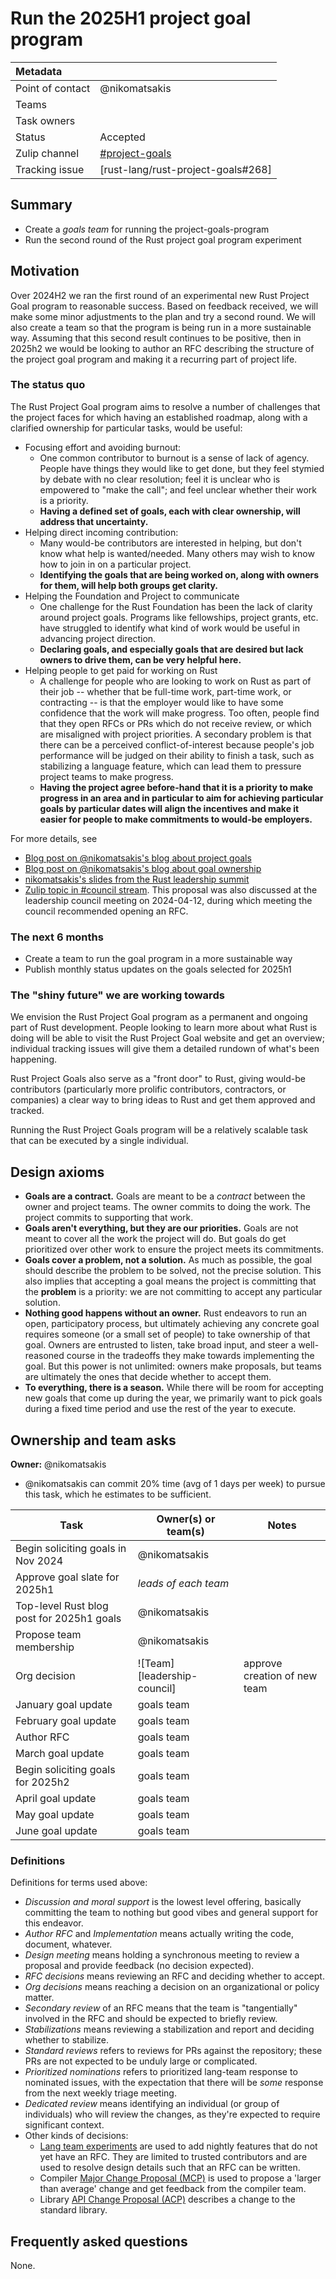 # Run the 2025H1 project goal program

| Metadata           |                                    |
| :--                | :--                                |
| Point of contact   | @nikomatsakis                      |
| Teams              | <!-- TEAMS WITH ASKS -->           |
| Task owners        | <!-- TASK OWNERS -->               |
| Status             | Accepted                           |
| Zulip channel      | [#project-goals][channel]          |
| Tracking issue     | [rust-lang/rust-project-goals#268] |

[channel]: https://rust-lang.zulipchat.com/#narrow/channel/435869-project-goals

## Summary

* Create a *goals team* for running the project-goals-program
* Run the second round of the Rust project goal program experiment

## Motivation

Over 2024H2 we ran the first round of an experimental new Rust Project Goal program to reasonable success. Based on feedback received, we will make some minor adjustments to the plan and try a second round. We will also create a team so that the program is being run in a more sustainable way. Assuming that this second result continues to be positive, then in 2025h2 we would be looking to author an RFC describing the structure of the project goal program and making it a recurring part of project life.

### The status quo

The Rust Project Goal program aims to resolve a number of challenges that the project faces for which having an established roadmap, along with a clarified ownership for particular tasks, would be useful:

* Focusing effort and avoiding burnout:
    * One common contributor to burnout is a sense of lack of agency. People have things they would like to get done, but they feel stymied by debate with no clear resolution; feel it is unclear who is empowered to "make the call"; and feel unclear whether their work is a priority.
    * **Having a defined set of goals, each with clear ownership, will address that uncertainty.**
* Helping direct incoming contribution:
    * Many would-be contributors are interested in helping, but don't know what help is wanted/needed. Many others may wish to know how to join in on a particular project. 
    * **Identifying the goals that are being worked on, along with owners for them, will help both groups get clarity.**
* Helping the Foundation and Project to communicate
    * One challenge for the Rust Foundation has been the lack of clarity around project goals. Programs like fellowships, project grants, etc. have struggled to identify what kind of work would be useful in advancing project direction.
    * **Declaring goals, and especially goals that are desired but lack owners to drive them, can be very helpful here.**
* Helping people to get paid for working on Rust
    * A challenge for people who are looking to work on Rust as part of their job -- whether that be full-time work, part-time work, or contracting -- is that the employer would like to have some confidence that the work will make progress. Too often, people find that they open RFCs or PRs which do not receive review, or which are misaligned with project priorities. A secondary problem is that there can be a perceived conflict-of-interest because people's job performance will be judged on their ability to finish a task, such as stabilizing a language feature, which can lead them to pressure project teams to make progress.
    * **Having the project agree before-hand that it is a priority to make progress in an area and in particular to aim for achieving particular goals by particular dates will align the incentives and make it easier for people to make commitments to would-be employers.**

For more details, see

* [Blog post on @nikomatsakis's blog about project goals](https://smallcultfollowing.com/babysteps/blog/2023/11/28/project-goals/)
* [Blog post on @nikomatsakis's blog about goal ownership](https://smallcultfollowing.com/babysteps/blog/2024/04/05/ownership-in-rust/)
* [nikomatsakis's slides from the Rust leadership summit](https://github.com/nikomatsakis/team-goals-2024)
* [Zulip topic in #council stream](https://rust-lang.zulipchat.com/#narrow/stream/392734-council/topic/Project.2Fteam.20goals). This proposal was also discussed at the leadership council meeting on 2024-04-12, during which meeting the council recommended opening an RFC.

### The next 6 months

* Create a team to run the goal program in a more sustainable way
* Publish monthly status updates on the goals selected for 2025h1

### The "shiny future" we are working towards

We envision the Rust Project Goal program as a permanent and ongoing part of Rust development. People looking to learn more about what Rust is doing will be able to visit the Rust Project Goal website and get an overview; individual tracking issues will give them a detailed rundown of what's been happening.

Rust Project Goals also serve as a "front door" to Rust, giving would-be contributors (particularly more prolific contributors, contractors, or companies) a clear way to bring ideas to Rust and get them approved and tracked.

Running the Rust Project Goals program will be a relatively scalable task that can be executed by a single individual.

## Design axioms

* **Goals are a contract.** Goals are meant to be a *contract* between the owner and project teams. The owner commits to doing the work. The project commits to supporting that work. 
* **Goals aren't everything, but they are our priorities.** Goals are not meant to cover all the work the project will do. But goals do get prioritized over other work to ensure the project meets its commitments.
* **Goals cover a problem, not a solution.** As much as possible, the goal should describe the problem to be solved, not the precise solution. This also implies that accepting a goal means the project is committing that the **problem** is a priority: we are not committing to accept any particular solution.
* **Nothing good happens without an owner.** Rust endeavors to run an open, participatory process, but ultimately achieving any concrete goal requires someone (or a small set of people) to take ownership of that goal. Owners are entrusted to listen, take broad input, and steer a well-reasoned course in the tradeoffs they make towards implementing the goal. But this power is not unlimited: owners make proposals, but teams are ultimately the ones that decide whether to accept them.
* **To everything, there is a season.** While there will be room for accepting new goals that come up during the year, we primarily want to pick goals during a fixed time period and use the rest of the year to execute.

## Ownership and team asks

**Owner:** @nikomatsakis

* @nikomatsakis can commit 20% time (avg of 1 days per week) to pursue this task, which he estimates to be sufficient.

| Task                                      | Owner(s) or team(s)          | Notes                        |
|-------------------------------------------|------------------------------|------------------------------|
| Begin soliciting goals in Nov 2024        | @nikomatsakis                |                              |
| Approve goal slate for 2025h1             | *leads of each team*         |                              |
| Top-level Rust blog post for 2025h1 goals | @nikomatsakis                |                              |
| Propose team membership                   | @nikomatsakis                |                              |
| Org decision                              | ![Team] [leadership-council] | approve creation of new team |
| January goal update                       | goals team                   |                              |
| February goal update                      | goals team                   |                              |
| Author RFC                                | goals team                   |                              |
| March goal update                         | goals team                   |                              |
| Begin soliciting goals for 2025h2         | goals team                   |                              |
| April goal update                         | goals team                   |                              |
| May goal update                           | goals team                   |                              |
| June goal update                          | goals team                   |                              |

### Definitions

Definitions for terms used above:

* *Discussion and moral support* is the lowest level offering, basically committing the team to nothing but good vibes and general support for this endeavor.
* *Author RFC* and *Implementation* means actually writing the code, document, whatever.
* *Design meeting* means holding a synchronous meeting to review a proposal and provide feedback (no decision expected).
* *RFC decisions* means reviewing an RFC and deciding whether to accept.
* *Org decisions* means reaching a decision on an organizational or policy matter.
* *Secondary review* of an RFC means that the team is "tangentially" involved in the RFC and should be expected to briefly review.
* *Stabilizations* means reviewing a stabilization and report and deciding whether to stabilize.
* *Standard reviews* refers to reviews for PRs against the repository; these PRs are not expected to be unduly large or complicated.
* *Prioritized nominations* refers to prioritized lang-team response to nominated issues, with the expectation that there will be *some* response from the next weekly triage meeting.
* *Dedicated review* means identifying an individual (or group of individuals) who will review the changes, as they're expected to require significant context.
* Other kinds of decisions:
    * [Lang team experiments](https://lang-team.rust-lang.org/how_to/experiment.html) are used to add nightly features that do not yet have an RFC. They are limited to trusted contributors and are used to resolve design details such that an RFC can be written.
    * Compiler [Major Change Proposal (MCP)](https://forge.rust-lang.org/compiler/mcp.html) is used to propose a 'larger than average' change and get feedback from the compiler team.
    * Library [API Change Proposal (ACP)](https://std-dev-guide.rust-lang.org/development/feature-lifecycle.html) describes a change to the standard library.

## Frequently asked questions

None.